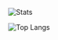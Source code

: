 ![Stats](https://github-readme-stats.vercel.app/api?username=heimin22&show_icons=true&theme=radical)

![Top Langs](https://github-readme-stats.vercel.app/api/top-langs/?username=heimin22&theme=tokyonight)
